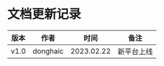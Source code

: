 # 文档更新记录

| 版本   | 作者       | 时间         | 备注    |
|------|----------|------------|-------|
| v1.0 | donghaic | 2023.02.22 | 新平台上线 |                                                      |
